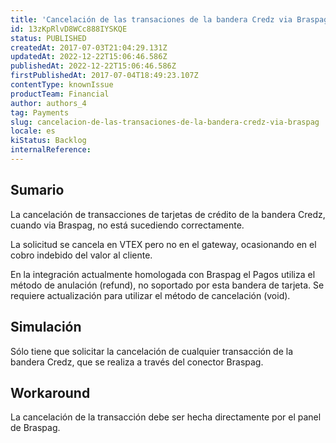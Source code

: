 ```yaml
---
title: 'Cancelación de las transaciones de la bandera Credz via Braspag'
id: 13zKpRlvD8WCc888IYSKQE
status: PUBLISHED
createdAt: 2017-07-03T21:04:29.131Z
updatedAt: 2022-12-22T15:06:46.586Z
publishedAt: 2022-12-22T15:06:46.586Z
firstPublishedAt: 2017-07-04T18:49:23.107Z
contentType: knownIssue
productTeam: Financial
author: authors_4
tag: Payments
slug: cancelacion-de-las-transaciones-de-la-bandera-credz-via-braspag
locale: es
kiStatus: Backlog
internalReference: 
---
```


## Sumario

La cancelación de transacciones de tarjetas de crédito de la bandera Credz, cuando via Braspag, no está sucediendo correctamente.

La solicitud se cancela en VTEX pero no en el gateway, ocasionando en el cobro indebido del valor al cliente.

En la integración actualmente homologada con Braspag el Pagos utiliza el método de anulación (refund), no soportado por esta bandera de tarjeta. Se requiere actualización para utilizar el método de cancelación (void).

## Simulación

Sólo tiene que solicitar la cancelación de cualquier transacción de la bandera Credz, que se realiza a través del conector Braspag.

## Workaround

La cancelación de la transacción debe ser hecha directamente por el panel de Braspag.

